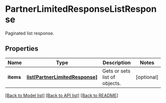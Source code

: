 # PartnerLimitedResponseListResponse

Paginated list response.
## Properties
Name | Type | Description | Notes
------------ | ------------- | ------------- | -------------
**items** | [**list[PartnerLimitedResponse]**](PartnerLimitedResponse.md) | Gets or sets list of objects. | [optional] 

[[Back to Model list]](../README.md#documentation-for-models) [[Back to API list]](../README.md#documentation-for-api-endpoints) [[Back to README]](../README.md)


